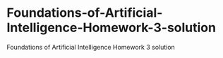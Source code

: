 # Foundations-of-Artificial-Intelligence-Homework-3-solution
Foundations of Artificial Intelligence Homework 3 solution
